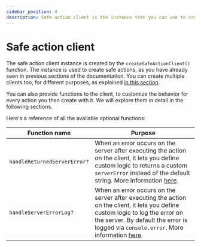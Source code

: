 ```yaml
---
sidebar_position: 4
description: Safe action client is the instance that you can use to create typesafe actions.
---
```


# Safe action client

The safe action client instance is created by the `createSafeActionClient()` function. The instance is used to create safe actions, as you have already seen in previous sections of the documentation. You can create multiple clients too, for different purposes, as explained [in this section](/docs/recipes/extending-base-client).

You can also provide functions to the client, to customize the behavior for every action you then create with it. We will explore them in detail in the following sections.

Here's a reference of all the available optional functions:

| Function name                | Purpose                                                                                                                                                                                                                                                                                               |
|------------------------------|-------------------------------------------------------------------------------------------------------------------------------------------------------------------------------------------------------------------------------------------------------------------------------------------------------|
| `handleReturnedServerError?` | When an error occurs on the server after executing the action on the client, it lets you define custom logic to returns a custom `serverError` instead of the default string. More information [here](/docs/safe-action-client/initialization-options#handlereturnedservererror).          |
| `handleServerErrorLog?`      | When an error occurs on the server after executing the action on the client, it lets you define custom logic to log the error on the server. By default the error is logged via `console.error`. More information [here](/docs/safe-action-client/initialization-options#handleservererrorlog). |